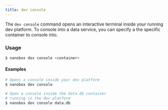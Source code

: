 ```yaml
---
title: dev console
---
```


The `dev console` command opens an interactive terminal inside your running dev platform. To console into a data service, you can specify a the specific container to console into.

### Usage
```bash
$ nanobox dev console <container>
```

#### Examples
```bash
# Opens a console inside your dev platform
$ nanobox dev console

# Open a console inside the data.db container
# running in the dev platform
$ nanobox dev console data.db
```
